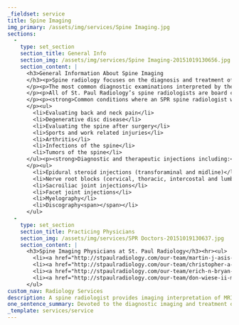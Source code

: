 ```yaml
---
_fieldset: service
title: Spine Imaging
img_primary: /assets/img/services/Spine Imaging.jpg
sections:
  - 
    type: set_section
    section_title: General Info
    section_img: /assets/img/services/Spine Imaging-20151019130656.jpg
    section_content: |
      <h3>General Information About Spine Imaging
      </h3><p>Spine radiology focuses on the diagnosis and treatment of disorders of the spine including cervical (neck), thoracic (between the neck and abdomen), and lumbar (lower spine). A spine radiologist provides imaging interpretation of Magnetic Resonance Imaging (MRI) and Computed Tomography (CT), Ultrasound (US) and plain films (x-rays), and also performs some diagnostic and therapeutic procedures.
      </p><p>The most common diagnostic examinations interpreted by the radiologist include Magnetic Resonance Imaging (MRI), Computed Tomography (CT), and plain films (x-rays). When necessary for diagnosis, a spine radiologist will inject dye into the spine (myelography) prior to a CT scan or disc (discography). A spine radiologist may help to treat pain referable to the spine with an injection. After interpreting an examination or performing an injection our radiologists communicate rapidly and effectively with your doctor.
      </p><p>All of St. Paul Radiology’s spine radiologists are board certified and have undergone fellowship training in interpreting medical images of the spine.
      </p><p><strong>Common conditions where an SPR spine radiologist will assist referring physicians are:</strong>
      </p><ul>
      	<li>Evaluating back and neck pain</li>
      	<li>Degenerative disc disease</li>
      	<li>Evaluating the spine after surgery</li>
      	<li>Sports and work related injuries</li>
      	<li>Arthritis</li>
      	<li>Infections of the spine</li>
      	<li>Tumors of the spine</li>
      </ul><p><strong>Diagnostic and therapeutic injections including:</strong>
      </p><ul>
      	<li>Epidural steroid injections (transforaminal and midline)</li>
      	<li>Nerve root blocks (cervical, thoracic, intercostal and lumbar)</li>
      	<li>Sacroiliac joint injections</li>
      	<li>Facet joint injections</li>
      	<li>Myelography</li>
      	<li>Discography<span></span></li>
      </ul>
  - 
    type: set_section
    section_title: Practicing Physicians
    section_img: /assets/img/services/SPR Doctors-20151019130637.jpg
    section_content: |
      <h3>Spine Imaging Physicians at St. Paul Radiology</h3><hr><ul>
      	<li><a href="http://stpaulradiology.com/our-team/martin-j-asis-md" title="Martin J. Asis, M.D." target="_blank">Martin J. Asis, MD</a></li>
      	<li><a href="http://stpaulradiology.com/our-team/christopher-a-jackson-md" title="Nathan D. Block, M.D." target="_blank">Christopher A. Jackson, MD</a></li>
      	<li><a href="http://stpaulradiology.com/our-team/erich-n-bryan-md" title="Erich N. Bryan, M.D.">Erich N. Bryan, MD</a></li>
      	<li><a href="http://stpaulradiology.com/our-team/don-wiese-ii-md-phd" title="Don Wiese II, M.D., Ph.D." target="_blank">Don Wiese II, MD, PhD</a></li>
      </ul>
custom_nav: Radiology Services
description: A spine radiologist provides imaging interpretation of MRI, CT, ultrasound and X-rays, and also performs some diagnostic and therapeutic procedures.
one_sentence_summary: Devoted to the diagnostic imaging and treatment of disorders of the spine.
_template: services/service
---
```





